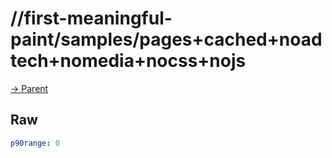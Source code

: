 
# //first-meaningful-paint/samples/pages+cached+noadtech+nomedia+nocss+nojs

[→ Parent](../..)


## Raw


```yaml
p90range: 0

```

